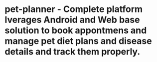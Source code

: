 # pet-planner - Complete platform lverages Android and Web base solution to book appontmens and manage pet diet plans and disease details and track them properly. 
